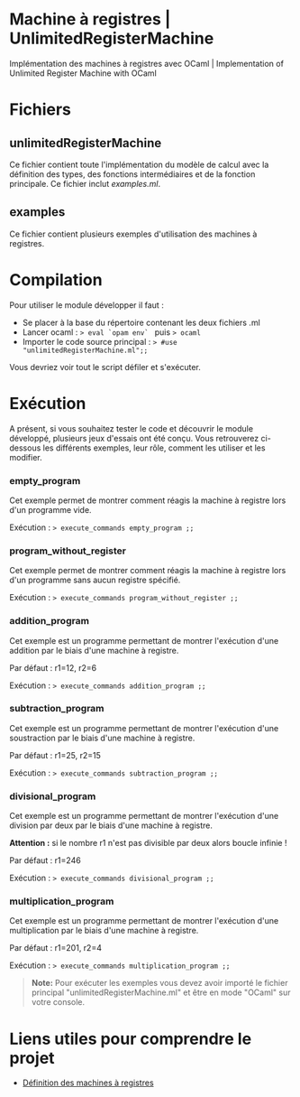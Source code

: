 # Machine à registres | UnlimitedRegisterMachine
Implémentation des machines à registres avec OCaml | Implementation of Unlimited Register Machine with OCaml

# Fichiers

## unlimitedRegisterMachine

Ce fichier contient toute l'implémentation du modèle de calcul avec la définition des types, des fonctions intermédiaires et de la fonction principale. Ce fichier inclut *examples.ml*.

## examples

Ce fichier contient plusieurs exemples d'utilisation des machines à registres. 

# Compilation

Pour utiliser le module développer il faut : 
- Se placer à la base du répertoire contenant les deux fichiers .ml
- Lancer ocaml : 
``> eval `opam env` `` puis ``> ocaml `` 
- Importer le code source principal :
 ``> #use "unlimitedRegisterMachine.ml";;``

Vous devriez voir tout le script défiler et s'exécuter.

# Exécution

A présent, si vous souhaitez tester le code et découvrir le module développé, plusieurs jeux d'essais ont été conçu. Vous retrouverez ci-dessous les différents exemples, leur rôle, comment les utiliser et les modifier.

### empty_program

Cet exemple permet de montrer comment réagis la machine à registre lors d'un programme vide. 

Exécution : `> execute_commands empty_program ;;`

### program_without_register
Cet exemple permet de montrer comment réagis la machine à registre lors d'un programme sans aucun registre spécifié. 

Exécution : `> execute_commands program_without_register ;;`
### addition_program
Cet exemple est un programme permettant de montrer l'exécution d'une addition par le biais d'une machine à registre. 

Par défaut : r1=12, r2=6 

Exécution : `> execute_commands addition_program ;;`
### subtraction_program
Cet exemple est un programme permettant de montrer l'exécution d'une soustraction par le biais d'une machine à registre. 

Par défaut : r1=25, r2=15 

Exécution : `> execute_commands subtraction_program ;;`
### divisional_program
Cet exemple est un programme permettant de montrer l'exécution d'une division par deux par le biais d'une machine à registre. 

**Attention :** si le nombre r1 n'est pas divisible par deux alors boucle infinie !

Par défaut : r1=246

Exécution : `> execute_commands divisional_program ;;`
### multiplication_program
Cet exemple est un programme permettant de montrer l'exécution d'une multiplication par le biais d'une machine à registre. 

Par défaut : r1=201, r2=4 

Exécution : `> execute_commands multiplication_program ;;`


> **Note:** Pour exécuter les exemples vous devez avoir importé le fichier principal "unlimitedRegisterMachine.ml" et être en mode "OCaml" sur votre console.

# Liens utiles pour comprendre le projet

- [Définition des machines à registres](https://proofwiki.org/wiki/Definition:Unlimited_Register_Machine)

